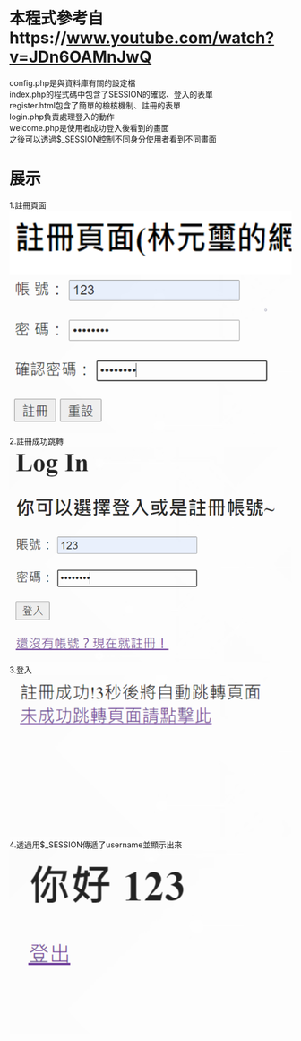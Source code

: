 # 本程式參考自https://www.youtube.com/watch?v=JDn6OAMnJwQ
config.php是與資料庫有關的設定檔  
index.php的程式碼中包含了SESSION的確認、登入的表單  
register.html包含了簡單的檢核機制、註冊的表單  
login.php負責處理登入的動作  
welcome.php是使用者成功登入後看到的畫面  
之後可以透過$_SESSION控制不同身分使用者看到不同畫面  
# 展示
1.註冊頁面  
![image](https://github.com/yuanxiii/ws111a/blob/main/1.png)  
2.註冊成功跳轉  
![image](https://github.com/yuanxiii/ws111a/blob/main/%E8%9E%A2%E5%B9%95%E6%93%B7%E5%8F%96%E7%95%AB%E9%9D%A2%202023-01-06%20155127.png)  
3.登入  
![image](https://github.com/yuanxiii/ws111a/blob/main/%E8%9E%A2%E5%B9%95%E6%93%B7%E5%8F%96%E7%95%AB%E9%9D%A2%202023-01-06%20155141.png)  
4.透過用$_SESSION傳遞了username並顯示出來  
![image](https://github.com/yuanxiii/ws111a/blob/main/%E8%9E%A2%E5%B9%95%E6%93%B7%E5%8F%96%E7%95%AB%E9%9D%A2%202023-01-06%20155154.png)  
